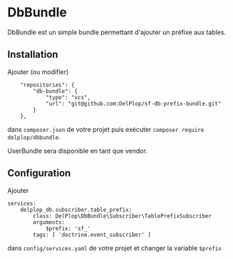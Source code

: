# DbBundle

DbBundle est un simple bundle permettant d'ajouter un préfixe aux tables.

## Installation
Ajouter (ou modifier)
```
    "repositories": {
        "db-bundle": {
            "type": "vcs",
            "url": "git@github.com:DelPlop/sf-db-prefix-bundle.git"
        }
    },
```
dans `composer.json` de votre projet puis exécuter `composer require delplop/dbbundle`.

UserBundle sera disponible en tant que vendor.

## Configuration
Ajouter
```
services:
    delplop_db.subscriber.table_prefix:
        class: DelPlop\DbBundle\Subscriber\TablePrefixSubscriber
        arguments:
            $prefix: 'sf_'
        tags: [ 'doctrine.event_subscriber' ]
```
dans `config/services.yaml` de votre projet et changer la variable `$prefix`
